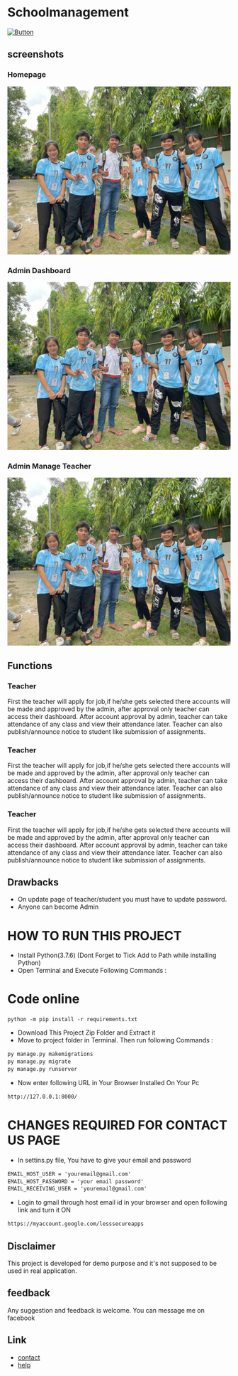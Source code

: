 <!-- # Project Name
Project discription here
## text fomat

**text is boid**

*Italic text here*

~~Delete~~

## list
- one
- two
    - other
    - other
    ---
1. one
2. two
3. three
    1.  other
    1.  other
    1.  other

## table

| id | name | age | phone |
|----|------|-----|-------|
| 01 | satan | 21 | 099945|

## block quote

> npm install

> composer install

> pip install

# Code online
`print("Hello word")`

`npm install expess`

## Code mutiple line 
```html
<h1>Hello</h1>
<p>welcom to </p>
```

```python
for i in range(10):
    print(i)
```

```css
nav {
    display: flex;
    justify-content:center;
    }
```

## Check list
- [x] home page
- [x] about page
- [ ] service page
- [ ] help page

## Link

CSS framework [W3school](https://www.w3schools.com/)

## Image dashboard
![Dashboard](IMG_1878.jpeg)


## Badge

[![Button](https://img.shields.io/badge/Visit-Website-blue)](click) -->



# Schoolmanagement

[![Button](https://img.shields.io/badge/Delveloped_By:-SATAN-red)](click)

## screenshots

### Homepage
![Dashboard](IMG_1878.jpeg)
### Admin Dashboard
![Dashboard](IMG_1878.jpeg)
### Admin Manage Teacher
![Dashboard](IMG_1878.jpeg)

## Functions
### Teacher
First the teacher will apply for job,if he/she gets selected there accounts will be made and approved by the admin, after approval only teacher can access their dashboard. After account approval by admin, teacher can take attendance of any class and view their attendance later. Teacher can also publish/announce notice to student like submission of assignments.

### Teacher
First the teacher will apply for job,if he/she gets selected there accounts will be made and approved by the admin, after approval only teacher can access their dashboard. After account approval by admin, teacher can take attendance of any class and view their attendance later. Teacher can also publish/announce notice to student like submission of assignments.

### Teacher
First the teacher will apply for job,if he/she gets selected there accounts will be made and approved by the admin, after approval only teacher can access their dashboard. After account approval by admin, teacher can take attendance of any class and view their attendance later. Teacher can also publish/announce notice to student like submission of assignments.
## Drawbacks
- On update page of teacher/student you must have to update password.
- Anyone can become Admin

# HOW TO RUN THIS PROJECT
- Install Python(3.7.6) (Dont Forget to Tick Add to Path while installing Python)
- Open Terminal and Execute Following Commands :

# Code online
`python -m pip install -r requirements.txt`


- Download This Project Zip Folder and Extract it
- Move to project folder in Terminal. Then run following Commands :
```python
py manage.py makemigrations
py manage.py migrate
py manage.py runserver
```
- Now enter following URL in Your Browser Installed On Your Pc
```html
http://127.0.0.1:8000/
```
# CHANGES REQUIRED FOR CONTACT US PAGE
- In settins.py file, You have to give your email and password
```html
EMAIL_HOST_USER = 'youremail@gmail.com'
EMAIL_HOST_PASSWORD = 'your email password'
EMAIL_RECEIVING_USER = 'youremail@gmail.com'
```
- Login to gmail through host email id in your browser and open following link and turn it ON
```html
https://myaccount.google.com/lesssecureapps
```
## Disclaimer
This project is developed for demo purpose and it's not supposed to be used in real application.
## feedback
Any suggestion and feedback is welcome. You can message me on facebook

## Link

- [contact](https://www.w3schools.com/)
- [help](https://www.w3schools.com/)
